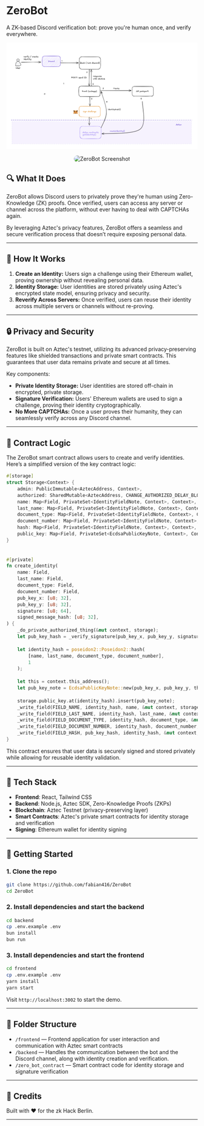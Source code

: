
# ZeroBot

A ZK-based Discord verification bot: prove you're human once, and verify everywhere.

![Diagram](docs/diagram.png)

<p align="center">
  <img src="frontend/public/landing.png" alt="ZeroBot Screenshot" style="max-width: 100%; border-radius: 12px;" />
</p>

## 🔍 What It Does

ZeroBot allows Discord users to privately prove they're human using Zero-Knowledge (ZK) proofs. Once verified, users can access any server or channel across the platform, without ever having to deal with CAPTCHAs again.

By leveraging Aztec's privacy features, ZeroBot offers a seamless and secure verification process that doesn’t require exposing personal data.

---

## 🧪 How It Works

1. **Create an Identity:** Users sign a challenge using their Ethereum wallet, proving ownership without revealing personal data.
2. **Identity Storage:** User identities are stored privately using Aztec's encrypted state model, ensuring privacy and security.
3. **Reverify Across Servers:** Once verified, users can reuse their identity across multiple servers or channels without re-proving.

---

## 🔒 Privacy and Security

ZeroBot is built on Aztec's testnet, utilizing its advanced privacy-preserving features like shielded transactions and private smart contracts. This guarantees that user data remains private and secure at all times.

Key components:
- **Private Identity Storage:** User identities are stored off-chain in encrypted, private storage.
- **Signature Verification:** Users' Ethereum wallets are used to sign a challenge, proving their identity cryptographically.
- **No More CAPTCHAs:** Once a user proves their humanity, they can seamlessly verify across any Discord channel.

---

## 🔧 Contract Logic

The ZeroBot smart contract allows users to create and verify identities. Here’s a simplified version of the key contract logic:

```rust
#[storage]
struct Storage<Context> {
    admin: PublicImmutable<AztecAddress, Context>,
    authorized: SharedMutable<AztecAddress, CHANGE_AUTHORIZED_DELAY_BLOCKS, Context>,
    name: Map<Field, PrivateSet<IdentityFieldNote, Context>, Context>,
    last_name: Map<Field, PrivateSet<IdentityFieldNote, Context>, Context>,
    document_type: Map<Field, PrivateSet<IdentityFieldNote, Context>, Context>,
    document_number: Map<Field, PrivateSet<IdentityFieldNote, Context>, Context>,
    hash: Map<Field, PrivateSet<IdentityFieldNote, Context>, Context>,
    public_key: Map<Field, PrivateSet<EcdsaPublicKeyNote, Context>, Context>,
}


#[private]
fn create_identity(
    name: Field,
    last_name: Field,
    document_type: Field,
    document_number: Field,
    pub_key_x: [u8; 32],
    pub_key_y: [u8; 32],
    signature: [u8; 64],
    signed_message_hash: [u8; 32],
) {
    _do_private_authorized_thing(&mut context, storage);
    let pub_key_hash = _verify_signature(pub_key_x, pub_key_y, signature, signed_message_hash);

    let identity_hash = poseidon2::Poseidon2::hash(
        [name, last_name, document_type, document_number],
        1
    );

    let this = context.this_address();
    let pub_key_note = EcdsaPublicKeyNote::new(pub_key_x, pub_key_y, this);

    storage.public_key.at(identity_hash).insert(pub_key_note);
    _write_field(FIELD_NAME, identity_hash, name, &mut context, storage);
    _write_field(FIELD_LAST_NAME, identity_hash, last_name, &mut context, storage);
    _write_field(FIELD_DOCUMENT_TYPE, identity_hash, document_type, &mut context, storage);
    _write_field(FIELD_DOCUMENT_NUMBER, identity_hash, document_number, &mut context, storage);
    _write_field(FIELD_HASH, pub_key_hash, identity_hash, &mut context, storage);
}
```

This contract ensures that user data is securely signed and stored privately while allowing for reusable identity validation.

---

## 🧱 Tech Stack

- **Frontend**: React, Tailwind CSS
- **Backend**: Node.js, Aztec SDK, Zero-Knowledge Proofs (ZKPs)
- **Blockchain**: Aztec Testnet (privacy-preserving layer)
- **Smart Contracts**: Aztec's private smart contracts for identity storage and verification
- **Signing**: Ethereum wallet for identity signing

---

## 🚀 Getting Started

### 1. Clone the repo
```bash
git clone https://github.com/fabian416/ZeroBot
cd ZeroBot
```

### 2. Install dependencies and start the backend
```bash
cd backend
cp .env.example .env
bun install
bun run 
```

### 3. Install dependencies and start the frontend
```bash
cd frontend
cp .env.example .env
yarn install
yarn start
```

Visit `http://localhost:3002` to start the demo.

---

## 📁 Folder Structure

- `/frontend` — Frontend application for user interaction and communication with Aztec smart contracts
- `/backend` — Handles the communication between the bot and the Discord channel, along with identity creation and verification. 
- `/zero_bot_contract` — Smart contract code for identity storage and signature verification

---

## 🤝 Credits

Built with ❤️ for the zk Hack Berlin.

---